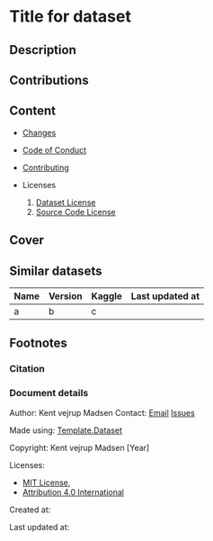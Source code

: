 # Title for dataset

## Description

## Contributions


## Content
* [Changes](changelog.md)
* [Code of Conduct](code_of_conduct.md)
* [Contributing](contributing.md)

* Licenses
    1. [Dataset License](License.md)
    2. [Source Code License](sourcecode_license.md)


## Cover


## Similar datasets
| Name | Version | Kaggle | Last updated at |
|------|---------|--------|-----------------|
| a    | b       | c      |                 |


## Footnotes
### Citation


### Document details
Author: Kent vejrup Madsen
Contact: [Email](mailTo:Kent.vejrup.madsen@designermadsen.dk)
[Issues](.)

Made using: [Template.Dataset](https://github.com/KentVejrupMadsen/template.dataset)

Copyright: Kent vejrup Madsen [Year]

Licenses:
* [MIT License](.),
* [Attribution 4.0 International](link)

Created at:

Last updated at:

